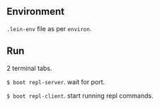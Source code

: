 ## Environment

`.lein-env` file as per `environ`.

## Run

2 terminal tabs.

`$ boot repl-server`. wait for port.

`$ boot repl-client`. start running repl commands.
